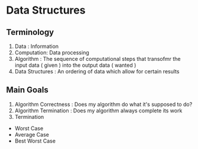 # Data Structures

## Terminology

1. Data : Information
2. Computation: Data processing
3. Algorithm : The sequence of computational steps that transofmr the input data ( given ) into the output data ( wanted )
4. Data Structures : An ordering of data which allow for certain results

## Main Goals

1. Algorithm Correctness : Does my algorithm do what it's supposed to do?
2. Algorithm Termination : Does my algorithm always complete its work
3. Termination

- Worst Case
- Average Case
- Best Worst Case
